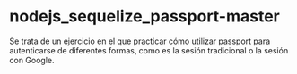 # nodejs_sequelize_passport-master

Se trata de un ejercicio en el que practicar cómo utilizar passport para autenticarse de diferentes formas, como es la sesión tradicional o la sesión con Google.
